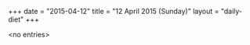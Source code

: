 +++
date = "2015-04-12"
title = "12 April 2015 (Sunday)"
layout = "daily-diet"
+++


\<no entries\>

